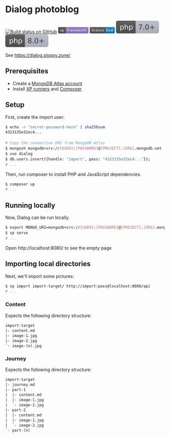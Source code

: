 # Dialog photoblog

[![Build status on GitHub](https://github.com/thekid/dialog/workflows/Tests/badge.svg)](https://github.com/thekid/dialog/actions)
[![Uses XP Framework](https://raw.githubusercontent.com/xp-framework/web/master/static/xp-framework-badge.png)](https://github.com/xp-framework/core)
[![BSD Licence](https://raw.githubusercontent.com/xp-framework/web/master/static/licence-bsd.png)](https://github.com/xp-framework/core/blob/master/LICENCE.md)
[![Requires PHP 7.0+](https://raw.githubusercontent.com/xp-framework/web/master/static/php-7_0plus.svg)](http://php.net/)
[![Supports PHP 8.0+](https://raw.githubusercontent.com/xp-framework/web/master/static/php-8_0plus.svg)](http://php.net/)

See https://dialog.sloppy.zone/

## Prerequisites

* Create a [MongoDB Atlas account](https://account.mongodb.com/account/register)
* Install [XP runners](https://github.com/xp-runners/reference) and [Composer](https://getcomposer.org/).

## Setup

First, create the import user:

```bash
$ echo -n "secret-password-here" | sha256sum
4323135e32ac4...

# Copy the connection URI from MongoDB Atlas
$ mongosh mongodb+srv://[USER]:[PASSWORD]@[PROJECT].[ORG].mongodb.net
$ use dialog
$ db.users.insert({handle: "import", pass: "4323135e32ac4..."});
# ...
```

Then, run composer to install PHP and JavaScript dependencies.

```bash
$ composer up
# ...
```

## Running locally

Now, Dialog can be run locally.

```bash
$ export MONGO_URI=mongodb+srv://[USER]:[PASSWORD]@[PROJECT].[ORG].mongodb.net
$ xp serve
# ...
```

Open http://localhost:8080/ to see the empty page

## Importing local directories

Next, we'll import some pictures:

```bash
$ xp import import-target/ http://import:pass@localhost:8080/api
# ...
```

### Content

Expects the following directory structure:

```
import-target
|- content.md
|- image-1.jpg
|- image-2.jpg
`- image-(n).jpg
```

### Journey

Expects the following directory structure:

```
import-target
|- journey.md
|- part-1
|  |- content.md
|  |- image-1.jpg
|  `- image-2.jpg
|- part-2
|  |- content.md
|  |- image-1.jpg
|  `- image-2.jpg
`- part-(n)
```
